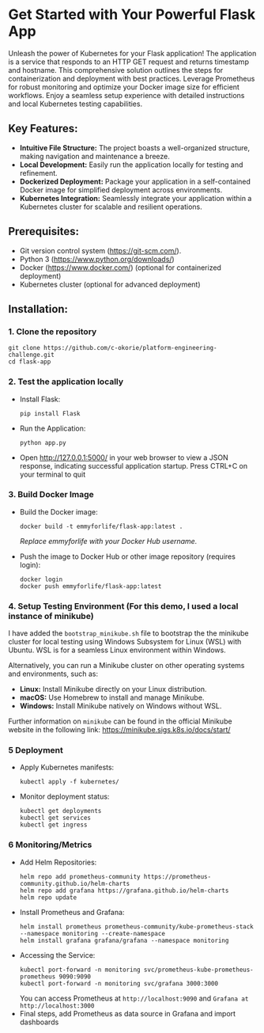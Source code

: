  # Get Started with Your Powerful Flask App

Unleash the power of Kubernetes for your Flask application! The application is a service that responds to an HTTP GET request and returns timestamp and hostname.
This comprehensive solution outlines the steps for containerization and deployment with best practices. Leverage Prometheus for robust monitoring and optimize your Docker image size for efficient workflows. Enjoy a seamless setup experience with detailed instructions and local Kubernetes testing capabilities.

## Key Features:

* **Intuitive File Structure:** The project boasts a well-organized structure, making navigation and maintenance a breeze.
* **Local Development:** Easily run the application locally for testing and refinement.
* **Dockerized Deployment:** Package your application in a self-contained Docker image for simplified deployment across environments.
* **Kubernetes Integration:** Seamlessly integrate your application within a Kubernetes cluster for scalable and resilient operations.

## Prerequisites:

* Git version control system (https://git-scm.com/).
* Python 3 (https://www.python.org/downloads/)
* Docker (https://www.docker.com/) (optional for containerized deployment)
* Kubernetes cluster (optional for advanced deployment)

## Installation:

### 1. Clone the repository
   ```
   git clone https://github.com/c-okorie/platform-engineering-challenge.git 
   cd flask-app
  ```
### 2. Test the application locally 
* Install Flask:
    ```
    pip install Flask
    ```
* Run the Application:
    ```
    python app.py 
    ```
* Open http://127.0.0.1:5000/ in your web browser to view a JSON response, indicating successful application startup.
    Press CTRL+C on your terminal to quit

### 3. Build Docker Image

* Build the Docker image:
     ```
    docker build -t emmyforlife/flask-app:latest . 
    ```
     _Replace emmyforlife with your Docker Hub username._
  
* Push the image to Docker Hub or other image repository (requires login):
     ```
    docker login
    docker push emmyforlife/flask-app:latest
     ```

### 4.  Setup Testing Environment (For this demo, I used a local instance of minikube)
I have added the `bootstrap_minikube.sh` file to bootstrap the the minikube cluster for local testing using Windows Subsystem for Linux (WSL) with Ubuntu. WSL is for a seamless Linux environment within Windows.

Alternatively, you can run a Minikube cluster on other operating systems and environments, such as:

* **Linux:** Install Minikube directly on your Linux distribution.
* **macOS:** Use Homebrew to install and manage Minikube.
* **Windows:** Install Minikube natively on Windows without WSL.

Further information on `minikube` can be found in the official Minikube website in the following link:
https://minikube.sigs.k8s.io/docs/start/


### 5 Deployment

* Apply Kubernetes manifests:
    ```
    kubectl apply -f kubernetes/
    ```
* Monitor deployment status:
    ```
    kubectl get deployments
    kubectl get services
    kubectl get ingress
    ```
### 6 Monitoring/Metrics

* Add Helm Repositories:
    ```
    helm repo add prometheus-community https://prometheus-community.github.io/helm-charts
    helm repo add grafana https://grafana.github.io/helm-charts
    helm repo update
    ```
* Install Prometheus and Grafana:
    ```
    helm install prometheus prometheus-community/kube-prometheus-stack --namespace monitoring --create-namespace
    helm install grafana grafana/grafana --namespace monitoring
    ```
* Accessing the Service:
    ```
    kubectl port-forward -n monitoring svc/prometheus-kube-prometheus-prometheus 9090:9090
    kubectl port-forward -n monitoring svc/grafana 3000:3000
    ```
    You can access Prometheus at `http://localhost:9090` and `Grafana at http://localhost:3000`
* Final steps, add Prometheus as data source in Grafana and import dashboards
